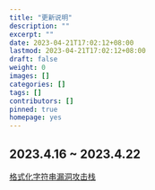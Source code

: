 ```yaml
---
title: "更新说明"
description: ""
excerpt: ""
date: 2023-04-21T17:02:12+08:00
lastmod: 2023-04-21T17:02:12+08:00
draft: false
weight: 0
images: []
categories: []
tags: []
contributors: []
pinned: true
homepage: yes
---
```


## 2023.4.16 ~ 2023.4.22

[格式化字符串漏洞攻击栈]()
